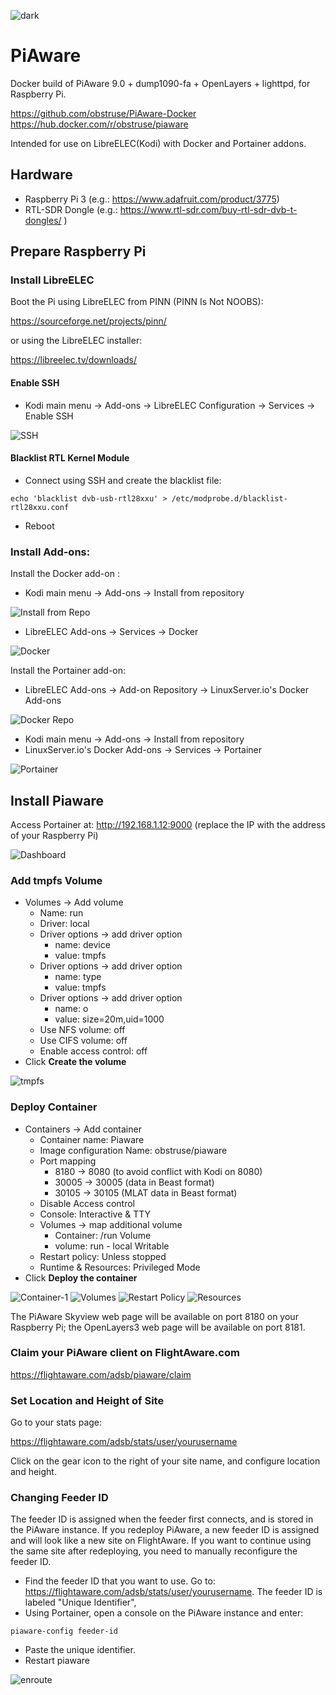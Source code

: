 ![dark](https://github.com/obstruse/PiAware-Docker/raw/master/Images/dark3-2.png "dark")
# PiAware
Docker build of PiAware 9.0 + dump1090-fa + OpenLayers + lighttpd, for Raspberry Pi.

https://github.com/obstruse/PiAware-Docker<br>
https://hub.docker.com/r/obstruse/piaware

Intended for use on LibreELEC(Kodi) with Docker and Portainer addons.

## Hardware

- Raspberry Pi 3 (e.g.: https://www.adafruit.com/product/3775)
- RTL-SDR Dongle (e.g.: https://www.rtl-sdr.com/buy-rtl-sdr-dvb-t-dongles/ )

## Prepare Raspberry Pi

### Install LibreELEC

Boot the Pi using LibreELEC from PINN (PINN Is Not NOOBS):

https://sourceforge.net/projects/pinn/

or using the LibreELEC installer:

https://libreelec.tv/downloads/

#### Enable SSH

* Kodi main menu -> Add-ons -> LibreELEC Configuration -> Services -> Enable SSH

![SSH](https://github.com/obstruse/PiAware-Docker/raw/master/Images/ssh.png "SSH")

#### Blacklist RTL Kernel Module

* Connect using SSH and create the blacklist file:

```
echo 'blacklist dvb-usb-rtl28xxu' > /etc/modprobe.d/blacklist-rtl28xxu.conf
```

* Reboot

### Install Add-ons:

Install the Docker add-on :

* Kodi main menu ->  Add-ons -> Install from repository 

![Install from Repo](https://github.com/obstruse/PiAware-Docker/raw/master/Images/installFromRep.png "Install from Repo")

* LibreELEC Add-ons -> Services -> Docker

![Docker](https://github.com/obstruse/PiAware-Docker/raw/master/Images/docker.png "Docker")

Install the Portainer add-on:
* LibreELEC Add-ons -> Add-on Repository -> LinuxServer.io's Docker Add-ons

![Docker Repo](https://github.com/obstruse/PiAware-Docker/raw/master/Images/dockerRepo.png "Docker Repo")

* Kodi main menu -> Add-ons -> Install from repository 
* LinuxServer.io's Docker Add-ons -> Services -> Portainer

![Portainer](https://github.com/obstruse/PiAware-Docker/raw/master/Images/portainer.png "Portainer")

## Install Piaware

Access Portainer at:  http://192.168.1.12:9000 (replace the IP with the address of your Raspberry Pi)

![Dashboard](https://github.com/obstruse/PiAware-Docker/raw/master/Images/dashboard.png "Dashboard")

### Add tmpfs Volume

* Volumes -> Add volume
  * Name: run
  * Driver: local
  * Driver options -> add driver option
    * name: device
    * value: tmpfs
  * Driver options -> add driver option
    * name: type
    * value: tmpfs
  * Driver options -> add driver option
    * name: o
    * value: size=20m,uid=1000
  * Use NFS volume: off
  * Use CIFS volume: off
  * Enable access control: off
* Click **Create the volume**

![tmpfs](https://github.com/obstruse/PiAware-Docker/raw/master/Images/tmpfs.png "tmpfs")
  
### Deploy Container

* Containers -> Add container
  * Container name: Piaware
  * Image configuration Name: obstruse/piaware
  * Port mapping
    * 8180 -> 8080 (to avoid conflict with Kodi on 8080)
    * 30005 -> 30005 (data in Beast format)
    * 30105 -> 30105 (MLAT data in Beast format)
  * Disable Access control
  * Console:  Interactive & TTY
  * Volumes -> map additional volume
    * Container: /run  Volume
    * volume: run - local  Writable  
  * Restart policy: Unless stopped
  * Runtime & Resources: Privileged Mode
* Click **Deploy the container**

![Container-1](https://github.com/obstruse/PiAware-Docker/raw/master/Images/container1.png "Container1")
![Volumes](https://github.com/obstruse/PiAware-Docker/raw/master/Images/volumes.png "Volumes")
![Restart Policy](https://github.com/obstruse/PiAware-Docker/raw/master/Images/restartpolicy.png "Restart Policy")
![Resources](https://github.com/obstruse/PiAware-Docker/raw/master/Images/resource.png "Resources")

The PiAware Skyview web page will be available on port 8180 on your Raspberry Pi;
the OpenLayers3 web page will be available on port 8181.

### Claim your PiAware client on FlightAware.com

https://flightaware.com/adsb/piaware/claim

### Set Location and Height of Site

Go to your stats page:

https://flightaware.com/adsb/stats/user/yourusername

Click on the gear icon to the right of your site name, and configure location and height.

### Changing Feeder ID

The feeder ID is assigned when the feeder first connects, and is stored in the PiAware instance.  If you redeploy PiAware, a new feeder ID is assigned and will look like a new site on FlightAware. If you want to continue using the same site after redeploying, you need to manually reconfigure the feeder ID.

* Find the feeder ID that you want to use. Go to:  https://flightaware.com/adsb/stats/user/yourusername. The feeder ID is labeled "Unique Identifier",
* Using Portainer, open a console on the PiAware instance and enter:
```
piaware-config feeder-id
```
* Paste the unique identifier.
* Restart piaware

![enroute](https://github.com/obstruse/PiAware-Docker/raw/master/Images/enroute2-2.png "enroute")
